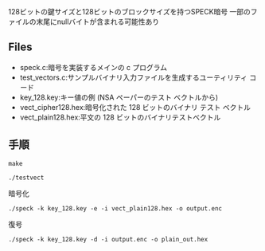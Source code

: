 128ビットの鍵サイズと128ビットのブロックサイズを持つSPECK暗号
一部のファイルの末尾にnullバイトが含まれる可能性あり
  
## Files  
 - speck.c:暗号を実装するメインの c プログラム
 - test_vectors.c:サンプルバイナリ入力ファイルを生成するユーティリティ コード
 - key_128.key:キー値の例 (NSA ペーパーのテスト ベクトルから)
 - vect_cipher128.hex:暗号化された 128 ビットのバイナリ テスト ベクトル
 - vect_plain128.hex:平文の 128 ビットのバイナリテストベクトル 

## 手順
```
make
```
```
./testvect
```
暗号化
```
./speck -k key_128.key -e -i vect_plain128.hex -o output.enc
```
復号
```
./speck -k key_128.key -d -i output.enc -o plain_out.hex
```